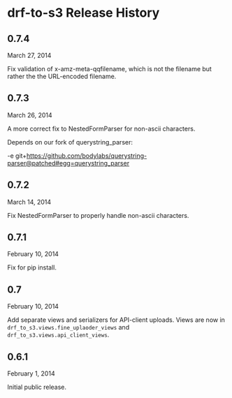 drf-to-s3 Release History
=========================

0.7.4
-----
March 27, 2014

Fix validation of x-amz-meta-qqfilename, which is not the filename but
rather the the URL-encoded filename.


0.7.3
-----
March 26, 2014

A more correct fix to NestedFormParser for non-ascii characters.

Depends on our fork of querystring_parser:

-e git+https://github.com/bodylabs/querystring-parser@patched#egg=querystring_parser


0.7.2
-----
March 14, 2014

Fix NestedFormParser to properly handle non-ascii characters.


0.7.1
-----
February 10, 2014

Fix for pip install.


0.7
---
February 10, 2014

Add separate views and serializers for API-client uploads. Views
are now in `drf_to_s3.views.fine_uplaoder_views` and
`drf_to_s3.views.api_client_views`.


0.6.1
-----
February 1, 2014

Initial public release.
